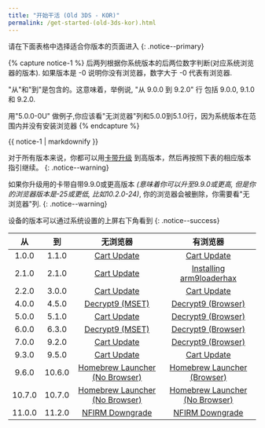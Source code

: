 ```yaml
---
title: "开始干活 (Old 3DS - KOR)"
permalink: /get-started-(old-3ds-kor).html
---
```


请在下面表格中选择适合你版本的页面进入
{: .notice--primary}

{% capture notice-1 %}
后两列根据你系统版本的后两位数字判断(对应系统浏览器的版本). 如果版本是 -0 说明你没有浏览器，数字大于 -0 代表有浏览器.

"从"和"到"是包含的。这意味着，举例说, "从 9.0.0 到 9.2.0" 行 包括 9.0.0, 9.1.0 和 9.2.0.

用"5.0.0-0U" 做例子,你应该看"无浏览器"列和5.0.0到5.1.0行，因为系统版本在范围内并没有安装浏览器
{% endcapture %}

<div class="notice--info">{{ notice-1 | markdownify }}</div>

对于所有版本来说，你都可以用[卡带升级](cart-update) 到高版本，然后再按照下表的相应版本指引继续。
{: .notice--warning}

如果你升级用的卡带自带9.9.0或更高版本 *(意味着你可以升至9.9.0或更高, 但是你的浏览器版本是-25或更低, 比如10.2.0-24)*, 你的浏览器会被删除，你需要看"无浏览器"列.
{: .notice--warning}

设备的版本可以通过系统设置的上屏右下角看到
{: .notice--success}


| 从 | 到 | 无浏览器 | 有浏览器 |
|:-:|:-:|:-:|:-:|
| 1.0.0 | 1.1.0 | [Cart Update](cart-update) | [Cart Update](cart-update) |
| 2.1.0 | 2.1.0 | [Cart Update](cart-update) | [Installing arm9loaderhax](installing-arm9loaderhax)|
| 2.2.0 | 3.0.0 | [Cart Update](cart-update)  | [Cart Update](cart-update) |
| 4.0.0 | 4.5.0 | [Decrypt9 (MSET)](decrypt9-(mset)) | [Decrypt9 (Browser)](decrypt9-(browser)) |
| 5.0.0 | 5.1.0 | [Cart Update](cart-update) | [Decrypt9 (Browser)](decrypt9-(browser)) |
| 6.0.0 | 6.3.0 | [Decrypt9 (MSET)](decrypt9-(mset)) | [Decrypt9 (Browser)](decrypt9-(browser)) |
| 7.0.0 | 9.2.0 | [Cart Update](cart-update) | [Decrypt9 (Browser)](decrypt9-(browser)) |
| 9.3.0 | 9.5.0 | [Cart Update](cart-update) | [Cart Update](cart-update) |
| 9.6.0 | 10.6.0 | [Homebrew Launcher (No Browser)](homebrew-launcher-(no-browser)) | [Homebrew Launcher (Browser)](homebrew-launcher-(browser)) |
| 10.7.0 | 10.7.0 | [Homebrew Launcher (No Browser)](homebrew-launcher-(no-browser))| [Homebrew Launcher (No Browser)](homebrew-launcher-(no-browser))|
| 11.0.0 | 11.2.0 | [NFIRM Downgrade](nfirm-downgrade) | [NFIRM Downgrade](nfirm-downgrade) |
